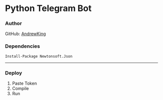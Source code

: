 # Python Telegram Bot
### Author 
GitHub: [AndrewKing](https://github.com/andrew000)

### Dependencies
`Install-Package Newtonsoft.Json`
___

### Deploy
1. Paste Token
2. Compile
3. Run